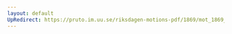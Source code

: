 ```yaml
---
layout: default
UpRedirect: https://pruto.im.uu.se/riksdagen-motions-pdf/1869/mot_1869__ak__34.pdf
---
```

